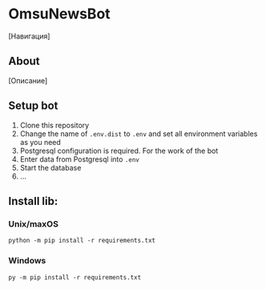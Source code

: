 # OmsuNewsBot

[Навигация]

## About

[Описание]

## Setup bot

1. Clone this repository
2. Change the name of `.env.dist` to `.env` and set all environment variables as you need
3. Postgresql configuration is required. For the work of the bot
4. Enter data from Postgresql into `.env`
5. Start the database
6. ...

## Install lib:
### Unix/maxOS
```shell
python -m pip install -r requirements.txt
```
### Windows
```shell
py -m pip install -r requirements.txt
```